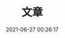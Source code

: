 ---
title: 文章
date: 2021-06-27 00:26:17
updated: 2021-06-27 00:26:17
type: "article"
comments: true
description: "文章库"
keywords: "文章"
top_img: "https://w.wallhaven.cc/full/9m/wallhaven-9mzjpk.jpg"
mathjax:
katex:
aside: true
aplayer:
highlight_shrink:
---